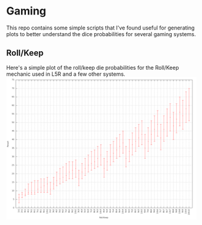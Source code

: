 # Gaming

This repo contains some simple scripts that I've found useful for generating plots to better understand the dice probabilities for several gaming systems.

## Roll/Keep
Here's a simple plot of the roll/keep die probabilities for the Roll/Keep mechanic used in L5R and a few other systems.
![L5R chart](l5r.png)
